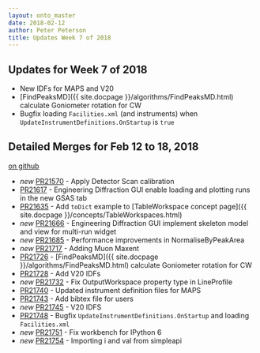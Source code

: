 ```yaml
---
layout: onto_master
date: 2018-02-12
author: Peter Peterson
title: Updates Week 7 of 2018
---
```

Updates for Week 7 of 2018
--------------------------

* New IDFs for MAPS and V20
* [FindPeaksMD]({{ site.docpage }}/algorithms/FindPeaksMD.html) calculate Goniometer rotation for CW
* Bugfix loading `Facilities.xml` (and instruments) when `UpdateInstrumentDefinitions.OnStartup` is `true`

Detailed Merges for Feb 12 to 18, 2018
--------------------------------------
[on github](https://github.com/mantidproject/mantid/pulls?q=is%3Apr+merged%3A2018-02-13..2018-02-18)

* *new* [PR21570](https://github.com/mantidproject/mantid/pull/21570) - Apply Detector Scan calibration
* [PR21617](https://github.com/mantidproject/mantid/pull/21617) - Engineering Diffraction GUI enable loading and plotting runs in the new GSAS tab
* [PR21635](https://github.com/mantidproject/mantid/pull/21635) - Add `toDict` example to [TableWorkspace concept page]({{ site.docpage }}/concepts/TableWorkspaces.html)
* *new* [PR21666](https://github.com/mantidproject/mantid/pull/21666) - Engineering Diffraction GUI implement skeleton model and view for multi-run widget
* *new* [PR21685](https://github.com/mantidproject/mantid/pull/21685) - Performance improvements in NormaliseByPeakArea
* *new* [PR21717](https://github.com/mantidproject/mantid/pull/21717) - Adding Muon Maxent
* [PR21726](https://github.com/mantidproject/mantid/pull/21726) - [FindPeaksMD]({{ site.docpage }}/algorithms/FindPeaksMD.html) calculate Goniometer rotation for CW
* [PR21728](https://github.com/mantidproject/mantid/pull/21728) - Add V20 IDFs
* *new* [PR21732](https://github.com/mantidproject/mantid/pull/21732) - Fix OutputWorkspace property type in LineProfile
* [PR21740](https://github.com/mantidproject/mantid/pull/21740) - Updated instrument definition files for MAPS
* [PR21743](https://github.com/mantidproject/mantid/pull/21743) - Add bibtex file for users
* *new* [PR21745](https://github.com/mantidproject/mantid/pull/21745) - V20 IDFS
* [PR21748](https://github.com/mantidproject/mantid/pull/21748) - Bugfix `UpdateInstrumentDefinitions.OnStartup` and loading `Facilities.xml`
* *new* [PR21751](https://github.com/mantidproject/mantid/pull/21751) - Fix workbench for IPython 6
* *new* [PR21754](https://github.com/mantidproject/mantid/pull/21754) - Importing i and val from simpleapi
